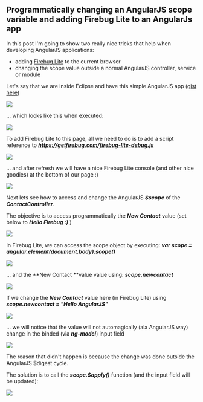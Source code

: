 ## Programmatically changing an AngularJS scope variable and adding Firebug Lite to an AngularJs app 

In this post I'm going to show two really nice tricks that help when developing AngularJS applications:  

  * adding [Firebug Lite](https://getfirebug.com/firebuglite) to the current browser
  * changing the scope value outside a normal AngularJS controller, service or module

Let's say that we are inside Eclipse and have this simple AngularJS app ([gist here](https://gist.github.com/DinisCruz-Dev/9295707))  

![](images/Screen_Shot_2014-03-01_at_19_16_24.png)

... which looks like this when executed:

![](images/Screen_Shot_2014-03-01_at_19_16_44.png)

To add Firebug Lite to this page, all we need to do is to add a script reference to **_https://getfirebug.com/firebug-lite-debug.js_**

![](images/Screen_Shot_2014-03-01_at_19_17_24.png)

... and after refresh we will have a nice Firebug Lite console (and other nice goodies) at the bottom of our page :)

![](images/Screen_Shot_2014-03-01_at_19_17_46.png)

Next lets see how to access and change the AngularJS **_$scope_** of the _**ContactController**._

The objective is to access programmatically the **_New Contact_** value (set below to _**Hello Firebug :)**_ )

![](images/Screen_Shot_2014-03-01_at_19_18_10.png)

In Firebug Lite, we can access the scope object by executing: **_var scope = angular.element(document.body).scope()_**

![](images/Screen_Shot_2014-03-01_at_19_18_46.png)

... and the **New Contact **value value using: **_scope.newcontact_**

![](images/Screen_Shot_2014-03-01_at_19_19_11.png)

If we change the **_New Contact_** value here (in Firebug Lite) using **_scope.newcontact = "Hello AngularJS"_**

![](images/Screen_Shot_2014-03-01_at_19_19_36.png)

... we will notice that the value will not automagically (ala AngularJS way) change in the binded (via **_ng-model_**) input field

![](images/Screen_Shot_2014-03-01_at_19_19_41.png)

The reason that didn't happen is because the change was done outside the AngularJS $digest cycle.

The solution is to call the **_scope.$apply()_** function (and the input field will be updated):

![](images/Screen_Shot_2014-03-01_at_19_20_55.png)

